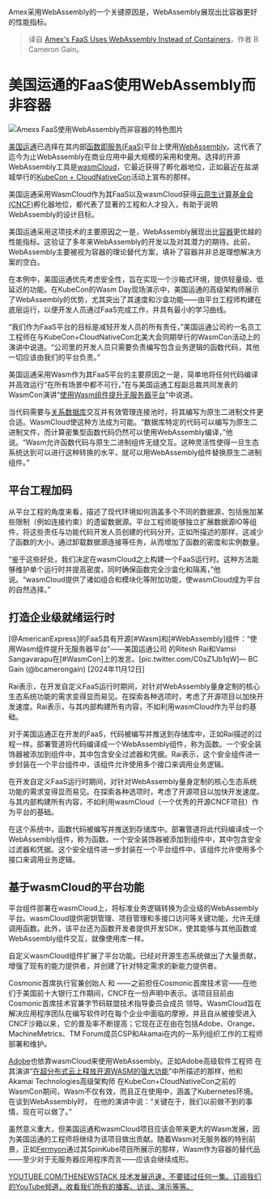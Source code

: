 
<!--
title: 运通的FaaS使用WebAssembly而非容器
cover: https://cdn.thenewstack.io/media/2024/12/9972fe22-getty-images-mpzj4fpslq0-unsplash.jpg
-->

Amex采用WebAssembly的一个关键原因是，WebAssembly展现出比容器更好的性能指标。

> 译自 [Amex's FaaS Uses WebAssembly Instead of Containers](https://thenewstack.io/amexs-faas-uses-webassembly-instead-of-containers/)，作者 B Cameron Gain。


# 美国运通的FaaS使用WebAssembly而非容器

![Amexs FaaS使用WebAssembly而非容器的特色图片](https://cdn.thenewstack.io/media/2024/12/9972fe22-getty-images-mpzj4fpslq0-unsplash-1024x562.jpg)

[美国运通](https://card.americanexpress.com/d/american-express/)已选择在其内部[函数即服务(FaaS)](https://thenewstack.io/boost-azures-faas-capabilities-with-durable-functions/)平台上使用[WebAssembly](https://thenewstack.io/webassembly/)。这代表了迄今为止WebAssembly在商业应用中最大规模的采用和使用。选择的开源WebAssembly工具是[wasmCloud](https://thenewstack.io/cncf-welcomes-webassembly-based-wasmcloud-as-a-sandbox-project/)，它最近获得了孵化器地位，正如最近在盐湖城举行的[KubeCon + CloudNativeCon](https://events.linuxfoundation.org/kubecon-cloudnativecon-north-america/)活动上宣布的那样。

美国运通采用WasmCloud作为其FaaS以及wasmCloud获得[云原生计算基金会(CNCF)](https://cncf.io/?utm_content=inline+mention)孵化器地位，都代表了显著的工程和人才投入，有助于说明WebAssembly的设计目标。

美国运通采用这项技术的主要原因之一是，WebAssembly展现出比[容器](https://thenewstack.io/containers/)更优越的性能指标。这验证了多年来WebAssembly的开发以及对其潜力的期待。此前，WebAssembly主要被视为容器的理论替代方案，填补了容器并非总是理想解决方案的空白。

在本例中，美国运通优先考虑安全性，旨在实现一个沙箱式环境，提供轻量级、低延迟的功能。在KubeCon的Wasm Day现场演示中，美国运通的高级架构师展示了WebAssembly的优势，尤其突出了其速度和沙盒功能——由平台工程师构建在底层运行，以便开发人员通过FaaS完成工作，并具有最小的学习曲线。

“我们作为FaaS平台的目标是减轻开发人员的所有责任，”美国运通公司的一名员工工程师在与KubeCon+CloudNativeCon北美大会同期举行的WasmCon活动上的演讲中说道。“公司里的开发人员只需要负责编写包含业务逻辑的函数代码，其他一切应该由我们的平台负责。”

美国运通采用Wasm作为其FaaS平台的主要原因之一是，简单地将任何代码编译并高效运行“在所有场景中都不可行，”在与美国运通工程副总裁共同发表的WasmCon演讲“[使用Wasm组件提升无服务器平台](https://events.linuxfoundation.org/wasmcon/program/schedule/)”中说道。

当代码需要与[关系数据库](https://thenewstack.io/dont-let-time-series-data-break-your-relational-database/)交互并有效管理连接池时，将其编写为原生二进制文件更合适。WasmCloud使这种方法成为可能。“数据库特定的代码可以编写为原生二进制文件，而计算密集型函数代码仍然可以使用WebAssembly编译，”他说。“Wasm允许函数代码与原生二进制组件无缝交互。这种灵活性使得一旦生态系统达到可以进行这种转换的水平，就可以用WebAssembly组件替换原生二进制组件。”

## 平台工程加码

从平台工程的角度来看，描述了现代环境如何涵盖多个不同的数据源，包括施加某些限制（例如连接约束）的遗留数据源。平台工程师能够独立扩展数据源IO等组件，将这些责任与功能代码开发人员创建的代码分开。正如所描述的那样，这减少了函数的大小，通过卸载数据源连接等任务，从而增加了函数的密度和实例数量。

“鉴于这些好处，我们决定在wasmCloud之上构建一个FaaS运行时。这种方法能够维护单个运行时并提高密度，同时确保函数完全沙盒化和隔离，”他说。“wasmCloud提供了诸如组合和模块化等附加功能，使wasmCloud成为平台的自然选择。”

## 打造企业级就绪运行时
[@AmericanExpress]的FaaS具有开源[#Wasm]和[#WebAssembly]组件：“使用Wasm组件提升无服务器平台”——美国运通公司 的Ritesh Rai和Vamsi Sangavarapu在[#WasmCon]上的发言。[pic.twitter.com/C0sZ1Jb1qW]— BC Gain (@bcamerongain) [2024年11月12日]

Rai表示，在开发自定义FaaS运行时期间，对针对WebAssembly量身定制的核心生态系统功能的需求变得显而易见。在探索各种选项时，考虑了开源项目以加快开发速度。Rai表示，与其内部构建所有内容，不如利用wasmCloud作为平台的基础。

对于美国运通正在开发的FaaS，代码被编写并推送到存储库中，正如Rai描述的过程一样。部署管道将代码编译成一个WebAssembly组件，称为函数。一个安全装饰器被添加到组件中，其中包含安全过滤器和凭据。Rai表示，这个安全组件进一步封装在一个平台组件中，该组件允许使用多个接口来调用业务逻辑。

在开发自定义FaaS运行时期间，对针对WebAssembly量身定制的核心生态系统功能的需求变得显而易见。在探索各种选项时，考虑了开源项目以加快开发速度。与其内部构建所有内容，不如利用wasmCloud（一个优秀的开源CNCF项目）作为平台的基础。

在这个系统中，函数代码被编写并推送到存储库中。部署管道将此代码编译成一个WebAssembly组件，称为函数。一个安全装饰器被添加到组件中，其中包含安全过滤器和凭据。这个安全组件进一步封装在一个平台组件中，该组件允许使用多个接口来调用业务逻辑。

## 基于wasmCloud的平台功能

平台组件部署在wasmCloud上，将标准业务逻辑转换为企业级的WebAssembly平台。wasmCloud提供密钥管理、项目管理和多接口访问等关键功能，允许无缝调用函数。此外，该平台还为函数开发者提供开发SDK，使其能够与其他函数或WebAssembly组件交互，就像使用库一样。

自定义wasmCloud组件扩展了平台功能。已经对开源生态系统做出了大量贡献，增强了现有的能力提供者，并创建了针对特定需求的新能力提供者。


Cosmonic首席执行官兼创始人  和  ——之前担任Cosmonic首席技术官——在他们于美国前十大银行工作期间，CNCF在一份声明中表示。该项目目前由Cosmonic首席技术官兼字节码联盟技术指导委员会成员  领导。WasmCloud旨在解决应用程序团队在编写软件时在每个企业中面临的摩擦，并且自从被接受进入CNCF沙箱以来，它的普及率不断提高；它现在正在由在包括Adobe、Orange、MachineMetrics、TM Forum成员CSP和Akamai在内的一系列组织工作的工程师部署和维护。

[Adobe](https://thenewstack.io/adobe-developers-use-webassembly-to-improve-users-lives/)也依靠wasmCloud来使用WebAssembly。正如Adobe高级软件工程师  在其演讲“[在超分布式云上释放开源WASM的强大功能](https://wasmcon24.sched.com/event/1iTbK/unleash-the-power-of-open-source-wasm-on-a-hyper-distributed-cloud-colin-murphy-adobe-douglas-rodrigues-akamai?iframe=yes&w=100%&sidebar=yes&bg=no)”中所描述的那样，他和Akamai Technologies高级架构师  在KubeCon+CloudNativeCon之前的WasmCon期间，Wasm不仅有效，而且正在使用中，涵盖了Kubernetes环境。在谈到WebAssembly时，  在他的演讲中说：“关键在于，我们以前做不到的事情，现在可以做了。”

虽然意义重大，但美国运通和wasmCloud项目应该会带来更大的Wasm发展，因为美国运通的工程师将继续为该项目做出贡献。随着Wasm对无服务器的特别前景，正如[Fermyon](https://www.fermyon.com/?utm_content=inline+mention)通过其SpinKube项目所展示的那样，Wasm作为容器的替代品——至少对于无服务器应用程序而言——应该会继续成形。

[YOUTUBE.COM/THENEWSTACK 技术发展迅速，不要错过任何一集。订阅我们的YouTube频道，收看我们所有的播客、访谈、演示等等。](https://youtube.com/thenewstack?sub_confirmation=1)